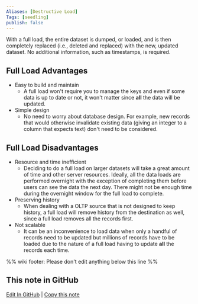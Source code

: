 ```yaml
---
Aliases: [Destructive Load]
Tags: [seedling]
publish: false
---
```


With a full load, the entire dataset is dumped, or loaded, and is then completely replaced (i.e., deleted and replaced) with the new, updated dataset. No additional information, such as timestamps, is required.

## Full Load Advantages

- Easy to build and maintain
	- A full load won't require you to manage the keys and even if some data is up to date or not, it won't matter since **all** the data will be updated.
- Simple design
	- No need to worry about database design. For example, new records that would otherwise invalidate existing data (giving an integer to a column that expects text) don't need to be considered.


## Full Load Disadvantages

- Resource and time inefficient
	- Deciding to do a full load on larger datasets will take a great amount of time and other server resources. Ideally, all the data loads are performed overnight with the exception of completing them before users can see the data the next day. There might not be enough time during the overnight window for the full load to complete.
- Preserving history
	- When dealing with a OLTP source that is not designed to keep history, a full load will remove history from the destination as well, since a full load removes all the records first. 
- Not scalable
	- It can be an inconvenience to load data when only a handful of records need to be updated but millions of records have to be loaded due to the nature of a full load having to update **all** the records each time.

%% wiki footer: Please don't edit anything below this line %%

## This note in GitHub

<span class="git-footer">[Edit In GitHub](https://github.dev/data-engineering-community/data-engineering-wiki/blob/main/Concepts/Full%20Load.md "git-hub-edit-note") | [Copy this note](https://raw.githubusercontent.com/data-engineering-community/data-engineering-wiki/main/Concepts/Full%20Load.md "git-hub-copy-note") </span>
